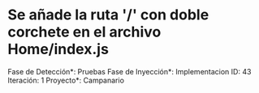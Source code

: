 # Se añade la ruta '/' con doble corchete en el archivo Home/index.js

Fase de Detección*: Pruebas
Fase de Inyección*: Implementacion
ID: 43
Iteración: 1
Proyecto*: Campanario
